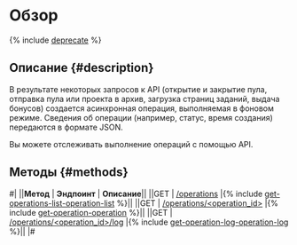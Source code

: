 # Обзор

{% include [deprecate](../../_includes/deprecate.md) %}

## Описание {#description}

В результате некоторых запросов к API (открытие и закрытие пула, отправка пула или проекта в архив, загрузка страниц заданий, выдача бонусов) создается асинхронная операция, выполняемая в фоновом режиме. Сведения об операции (например, статус, время создания) передаются в формате JSON.

Вы можете отслеживать выполнение операций с помощью API.

## Методы {#methods}

#|
||**Метод** | **Эндпоинт** | **Описание**||
||GET | [/operations](get-operations-list.md) |{% include [get-operations-list-operation-list](../_includes/concepts/get-operations-list/id-get-operations-list/operation-list.md) %}||
||GET | [/operations/<operation_id>](get-operation.md) |{% include [get-operation-operation](../_includes/concepts/get-operation/id-get-operation/operation.md) %}||
||GET | [/operations/<operation_id>/log](get-operation-log.md) |{% include [get-operation-log-operation-log](../_includes/concepts/get-operation-log/id-get-operation-log/operation-log.md) %}||
|#